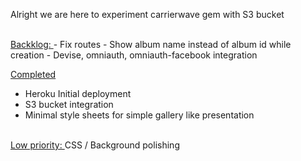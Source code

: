 Alright we are here to experiment carrierwave gem with S3 bucket

<br>
<u> Backklog: </u>
- Fix routes
- Show album name instead of album id while creation
- Devise, omniauth, omniauth-facebook integration


<br>

<u> Completed </u>
- Heroku Initial deployment 
- S3 bucket integration 
- Minimal style sheets for simple gallery like presentation


<br>
<u> Low priority: </u>
CSS / Background polishing
